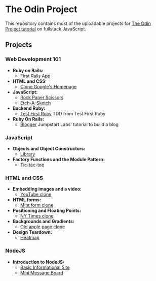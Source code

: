# The Odin Project

This repository contains most of the uploadable projects for [The Odin Project tutorial](http://www.theodinproject.com) on fullstack JavaScript. 

## Projects

### Web Development 101
- **Ruby on Rails:** 
  - [First Rails App](https://github.com/gradiva/odin-fullstack-javascript/tree/master/01-Web_Development_101/01-First_Rails_Application/odin_on_rails/my_first_rails_app)
- **HTML and CSS:** 
  - [Clone Google's Homepage](https://github.com/gradiva/odin-fullstack-javascript/tree/master/01-Web_Development_101/02-Project_HTML_CSS/google-homepage)
- **JavaScript:** 
  - [Rock Paper Scissors](https://github.com/gradiva/odin-fullstack-javascript/tree/master/01-Web_Development_101/03-JavaScript_Basics/rock-paper-scissors)
  - [Etch-A-Sketch](https://github.com/gradiva/odin-fullstack-javascript/tree/master/01-Web_Development_101/03-JavaScript_Basics/etch-a-sketch)
- **Backend Ruby:** 
  - [Test First Ruby](https://github.com/gradiva/odin-fullstack-javascript/tree/master/01-Web_Development_101/04-The_Backend/learning-ruby) TDD from Test First Ruby
- **Ruby On Rails:** 
  - [Blogger](https://github.com/gradiva/odin-fullstack-javascript/tree/master/01-Web_Development_101/05-Web_Development_Frameworks/blogger) Jumpstart Labs' tutorial to build a blog

### JavaScript
- **Objects and Object Constructors:** 
  - [Library](https://github.com/gradiva/odin-fullstack-javascript/tree/master/02-JavaScript/01-Organizing_JavaScript_Code/01-Objects_And_Object_Constructors/library)
- **Factory Functions and the Module Pattern:** 
  - [Tic-tac-toe](https://github.com/gradiva/odin-fullstack-javascript/tree/master/02-JavaScript/01-Organizing_JavaScript_Code/02-Factory_Functions_and_Module_Pattern/tic-tac-toe)

### HTML and CSS
- **Embedding images and a video:** 
  - [YouTube clone](https://github.com/gradiva/odin-fullstack-javascript/tree/master/03-HTML_and_CSS/01-Basic_HTML_Page-Structure/youtube-clone)
- **HTML forms:** 
  - [Mint form clone](https://github.com/gradiva/odin-fullstack-javascript/tree/master/03-HTML_and_CSS/02-Displaying_And_Inputting_Data/html-forms)
- **Positioning and Floating Points:**
  - [NY Times clone](https://github.com/gradiva/odin-fullstack-javascript/tree/master/03-HTML_and_CSS/03-CSS/01-Positioning_and_Floating_Elements/ny-times-clone)
- **Backgrounds and Gradients:**
  - [Old apple page clone](https://github.com/gradiva/odin-fullstack-javascript/tree/master/03-HTML_and_CSS/03-CSS/02-Backgrounds_and_Gradients)
- **Design Teardown:**
  - [Heatmap](https://github.com/gradiva/odin-fullstack-javascript/tree/master/03-HTML_and_CSS/04-Design_And_UX/design-teardown)

### NodeJS
- **Introduction to NodeJS:**
  - [Basic Informational Site](https://github.com/gradiva/odin-fullstack-javascript/tree/master/04-NodeJS/01-Basic_Informational_Site/basic-informational-site)
  - [Mini Message Board](https://github.com/gradiva/odin-fullstack-javascript/tree/master/04-NodeJS/02-Mini_Message_Board/mini-message-board)